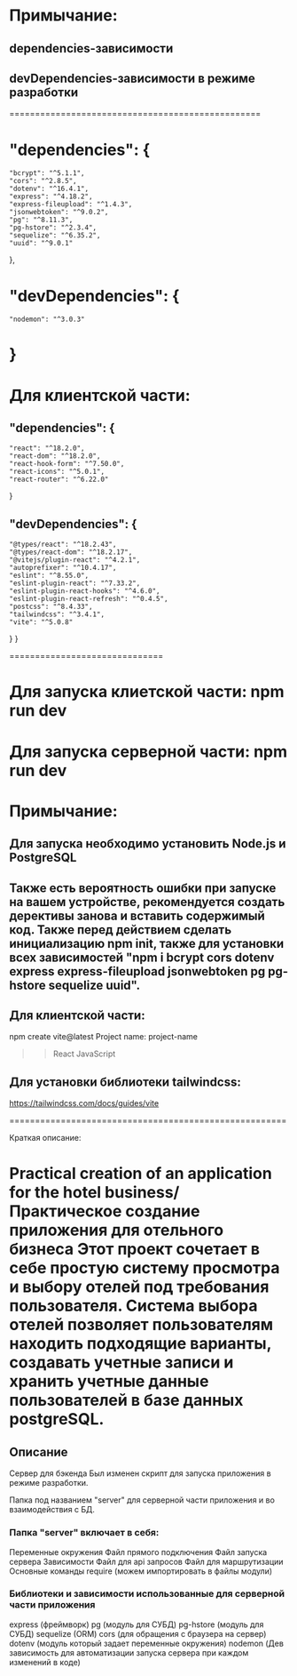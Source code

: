 # Примычание:
## dependencies-зависимости
## devDependencies-зависимости в режиме разработки

=================================================


# "dependencies": {
    "bcrypt": "^5.1.1",
    "cors": "^2.8.5",
    "dotenv": "^16.4.1",
    "express": "^4.18.2",
    "express-fileupload": "^1.4.3",
    "jsonwebtoken": "^9.0.2",
    "pg": "^8.11.3",
    "pg-hstore": "^2.3.4",
    "sequelize": "^6.35.2",
    "uuid": "^9.0.1"
  },
# "devDependencies": {
    "nodemon": "^3.0.3"
}
==================================

# Для клиентской части:

## "dependencies": {
    "react": "^18.2.0",
    "react-dom": "^18.2.0",
    "react-hook-form": "^7.50.0",
    "react-icons": "^5.0.1",
    "react-router": "^6.22.0"
  }
## "devDependencies": {
    "@types/react": "^18.2.43",
    "@types/react-dom": "^18.2.17",
    "@vitejs/plugin-react": "^4.2.1",
    "autoprefixer": "^10.4.17",
    "eslint": "^8.55.0",
    "eslint-plugin-react": "^7.33.2",
    "eslint-plugin-react-hooks": "^4.6.0",
    "eslint-plugin-react-refresh": "^0.4.5",
    "postcss": "^8.4.33",
    "tailwindcss": "^3.4.1",
    "vite": "^5.0.8"
  }
}

==============================

# Для запуска клиетской части: npm run dev

# Для запуска серверной части: npm run dev 


# Примычание:

## Для запуска необходимо установить Node.js и PostgreSQL

## Также есть вероятность ошибки при запуске на вашем устройстве, рекомендуется создать дерективы занова и вставить содержимый код. Также перед действием сделать инициализацию npm init, также для установки всех зависимостей "npm i bcrypt cors dotenv express express-fileupload jsonwebtoken pg pg-hstore sequelize uuid".

## Для клиентской части:
npm create vite@latest
Project name: project-name
>> React
>> JavaScript

## Для установки библиотеки tailwindcss:
https://tailwindcss.com/docs/guides/vite

======================================================

Краткая описание:

# Practical creation of an application for the hotel business/Практическое создание приложения для отельного бизнеса Этот проект сочетает в себе простую систему просмотра и выбору отелей под требования пользователя. Система выбора отелей позволяет пользователям находить подходящие варианты, создавать учетные записи и хранить учетные данные пользователей в базе данных postgreSQL.

## Описание
Сервер для бэкенда
Был изменен скрипт для запуска приложения в режиме разработки.

Папка под названием "server" для серверной части приложения и во взаимодействия с БД.
### Папка "server" включает в себя:
Переменные окружения
Файл прямого подключения
Файл запуска сервера
Зависимости
Файл для api запросов
Файл для маршрутизации
Основные команды
require (можем импортировать в файлы модули)
### Библиотеки и зависимости использованные для серверной части приложения
express (фреймворк)
pg (модуль для СУБД)
pg-hstore (модуль для СУБД)
sequelize (ORM)
cors (для обращения с браузера на сервер)
dotenv (модуль который задает переменные окружения)
nodemon (Дев зависимость для автоматизации запуска сервера при каждом изменений в коде)

